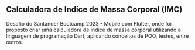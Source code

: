 ## Calculadora de Indíce de Massa Corporal (IMC)

Desafio do Santander Bootcamp 2023 - Mobile com Flutter, onde foi proposto criar uma calculadora de indíce de massa corporal utilizando a linguagem de programação Dart, aplicando conceitos de POO, testes, entre outros.